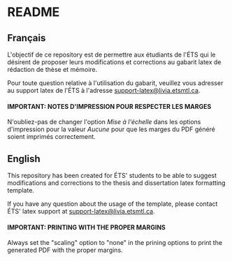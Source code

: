 # README #

## Français ##

L'objectif de ce repository est de permettre aux étudiants de l'ÉTS qui le désirent de proposer leurs modifications et corrections au gabarit latex de rédaction de thèse et mémoire.

Pour toute question relative à l'utilisation du gabarit, veuillez vous adresser au support latex de l'ÉTS à l'adresse support-latex@livia.etsmtl.ca. 

#### IMPORTANT: NOTES D'IMPRESSION POUR RESPECTER LES MARGES ####
N'oubliez-pas de changer l'option _Mise à l'échelle_ dans les options d'impression pour la valeur _Aucune_ pour que les marges du PDF généré soient imprimés correctement.

## English ##

This repository has been created for ÉTS' students to be able to suggest modifications and corrections to the thesis and dissertation latex formatting template.

If you have any question about the usage of the template, please contact ÉTS' latex support at support-latex@livia.etsmtl.ca.

#### IMPORTANT: PRINTING WITH THE PROPER MARGINS ####
Always set the "scaling" option to "none" in the prining options to print the generated PDF with the proper margins.


